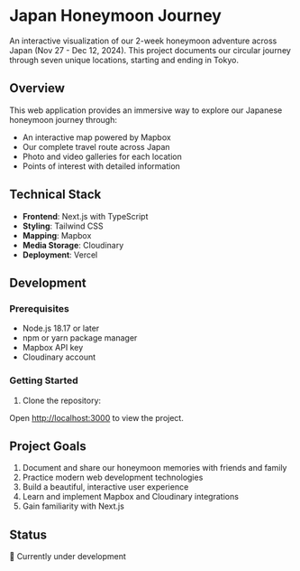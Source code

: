 # Japan Honeymoon Journey

An interactive visualization of our 2-week honeymoon adventure across Japan (Nov 27 - Dec 12, 2024). This project documents our circular journey through seven unique locations, starting and ending in Tokyo.

## Overview

This web application provides an immersive way to explore our Japanese honeymoon journey through:
- An interactive map powered by Mapbox
- Our complete travel route across Japan
- Photo and video galleries for each location
- Points of interest with detailed information

## Technical Stack

- **Frontend**: Next.js with TypeScript
- **Styling**: Tailwind CSS
- **Mapping**: Mapbox
- **Media Storage**: Cloudinary
- **Deployment**: Vercel

## Development

### Prerequisites

- Node.js 18.17 or later
- npm or yarn package manager
- Mapbox API key
- Cloudinary account

### Getting Started

1. Clone the repository:

Open [http://localhost:3000](http://localhost:3000) to view the project.

## Project Goals

1. Document and share our honeymoon memories with friends and family
2. Practice modern web development technologies
3. Build a beautiful, interactive user experience
4. Learn and implement Mapbox and Cloudinary integrations
5. Gain familiarity with Next.js

## Status

🚧 Currently under development